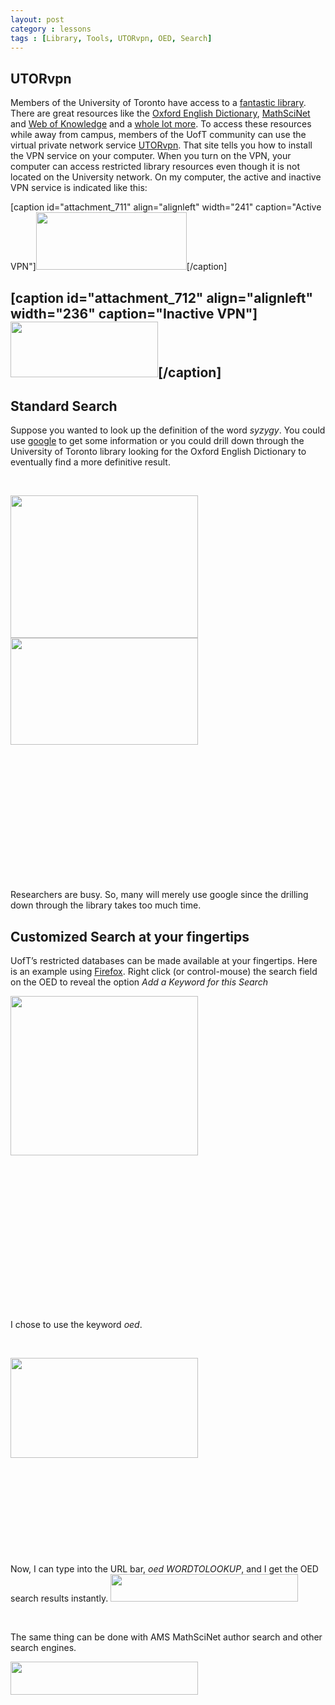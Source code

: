 ```yaml
---
layout: post
category : lessons
tags : [Library, Tools, UTORvpn, OED, Search]
---
```

<!--?xml version="1.0" encoding="UTF-8" ?-->

<!-- Processed by MultiMarkdown -->

<!--   Created by James Colliander on 2011-09-04.   Copyright (c) 2011 University of Toronto. All rights reserved.     -->
<h2 id="utorvpn">UTORvpn</h2>
Members of the University of Toronto have access to a <a href="http://onesearch.library.utoronto.ca/">fantastic library</a>. There are great resources like the <a href="http://www.oed.com.myaccess.library.utoronto.ca/">Oxford English Dictionary</a>, <a href="http://www.ams.org.myaccess.library.utoronto.ca/mathscinet/index.html">MathSciNet</a> and <a href="http://apps.webofknowledge.com.myaccess.library.utoronto.ca/UA_GeneralSearch_input.do?product=UA&amp;search_mode=GeneralSearch&amp;SID=1D@4iljljkP8EIJAf3L&amp;preferencesSaved=">Web of Knowledge</a> and a <a href="http://resource.library.utoronto.ca/a-z/databases.html">whole lot more</a>. To access these resources while away from campus, members of the UofT community can use the virtual private network service <a href="http://vpn.utoronto.ca/">UTORvpn</a>. That site tells you how to install the VPN service on your computer. When you turn on the VPN, your computer can access restricted library resources even though it is not located on the University network. On my computer, the active and inactive VPN service is indicated like this:

[caption id="attachment_711" align="alignleft" width="241" caption="Active VPN"]<a rel="attachment wp-att-711" href="http://blog.math.toronto.edu/colliand/2012/01/06/smarter-searching-using-university-library-resources/vpn_active/"><img class="size-full wp-image-711" src="http://blog.math.toronto.edu/colliand/files/2012/01/vpn_active.png" alt="" width="241" height="92" /></a>[/caption]
<h2>

[caption id="attachment_712" align="alignleft" width="236" caption="Inactive VPN"]<a rel="attachment wp-att-712" href="http://blog.math.toronto.edu/colliand/2012/01/06/smarter-searching-using-university-library-resources/vpn_inactive/"><img class="size-full wp-image-712 " src="http://blog.math.toronto.edu/colliand/files/2012/01/vpn_inactive.png" alt="" width="236" height="89" /></a>[/caption]</h2>
<h2>Standard Search</h2>
Suppose you wanted to look up the definition of the word <em>syzygy</em>. You could use <a href="http://www.google.com">google</a> to get some information or you could drill down through the University of Toronto library looking for the Oxford English Dictionary to eventually find a more definitive result.

&nbsp;

<a rel="attachment wp-att-716" href="http://blog.math.toronto.edu/colliand/2012/01/06/smarter-searching-using-university-library-resources/google_syzygy/"><img class="alignleft size-medium wp-image-716" src="http://blog.math.toronto.edu/colliand/files/2012/01/google_syzygy-300x228.png" alt="" width="300" height="228" /></a><a rel="attachment wp-att-713" href="http://blog.math.toronto.edu/colliand/2012/01/06/smarter-searching-using-university-library-resources/syzygy_oed/"><img class="size-medium wp-image-713 alignleft" src="http://blog.math.toronto.edu/colliand/files/2012/01/syzygy_oed-300x171.png" alt="" width="300" height="171" /></a>

&nbsp;

&nbsp;

&nbsp;

&nbsp;

&nbsp;

&nbsp;

&nbsp;

Researchers are busy. So, many will merely use google since the drilling down through the library takes too much time.
<h2 id="customizedsearchatyourfingertips">Customized Search at your fingertips</h2>
UofT’s restricted databases can be made available at your fingertips. Here is an example using <a href="http://www.mozilla.org/">Firefox</a>. Right click (or control-mouse) the search field on the OED to reveal the option <em>Add a Keyword for this Search</em>

<a rel="attachment wp-att-715" href="http://blog.math.toronto.edu/colliand/2012/01/06/smarter-searching-using-university-library-resources/oed_add_keyword/"><img class="alignleft size-medium wp-image-715" src="http://blog.math.toronto.edu/colliand/files/2012/01/oed_add_keyword-300x255.png" alt="" width="300" height="255" /></a>

&nbsp;

&nbsp;

&nbsp;

&nbsp;

&nbsp;

&nbsp;

&nbsp;

&nbsp;

I chose to use the keyword <em>oed</em>.

&nbsp;

<a rel="attachment wp-att-722" href="http://blog.math.toronto.edu/colliand/2012/01/06/smarter-searching-using-university-library-resources/oed_keyword_choice/"><img class="alignleft size-medium wp-image-722" src="http://blog.math.toronto.edu/colliand/files/2012/01/oed_keyword_choice-300x160.png" alt="" width="300" height="160" /></a>

&nbsp;

&nbsp;

&nbsp;

&nbsp;

&nbsp;

Now, I can type into the URL bar, <em>oed WORDTOLOOKUP</em>, and I get the OED search results instantly.
<a rel="attachment wp-att-714" href="http://blog.math.toronto.edu/colliand/2012/01/06/smarter-searching-using-university-library-resources/oed_keyword_success/"><img class="alignleft size-medium wp-image-714" src="http://blog.math.toronto.edu/colliand/files/2012/01/oed_keyword_success-300x44.png" alt="" width="300" height="44" /></a>

&nbsp;

The same thing can be done with AMS MathSciNet author search and other search engines.

<a rel="attachment wp-att-710" href="http://blog.math.toronto.edu/colliand/2012/01/06/smarter-searching-using-university-library-resources/ams_riemann/"><img class="alignleft size-medium wp-image-710" src="http://blog.math.toronto.edu/colliand/files/2012/01/ams_riemann-300x53.png" alt="" width="300" height="53" /></a>

&nbsp;